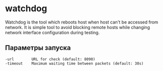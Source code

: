 # watchdog

Watchdog is the tool which reboots host when host can't be accessed from network. It is simple tool to avoid blocking remote hosts while changing network interface configuration during testing.

## Параметры запуска
```
-url        URL for check (default: 8090)
-timeout    Maximum waiting time between packets (default: 30s)
```